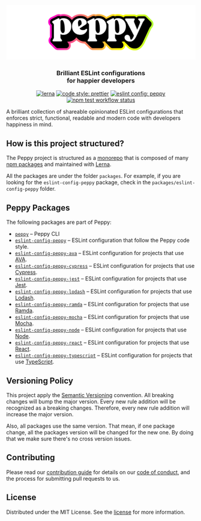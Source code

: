 <div align="center"><img src="media/readme-banner.png" width="600" role="presentation" /></div>

<h3 align="center">Brilliant ESLint configurations<br/> for happier developers</h3>

<p align="center">
<a href="https://lerna.js.org/"><img src="https://img.shields.io/badge/maintained%20with-lerna-cc00ff.svg" alt="lerna" /></a>
    <a href="https://prettier.io/"><img src="https://img.shields.io/badge/code_style-prettier-ff69b4.svg" alt="code style: prettier" /></a>
    <a href="https://www.npmjs.com/package/peppy"><img src="https://badges.neaf.co/peppy.svg" alt="eslint config: peppy" /></a>
    <a href="https://github.com/arsnl/peppy/actions?query=workflow%3Atest+branch%main"><img src="https://github.com/arsnl/peppy/workflows/test/badge.svg?branch=main" alt="npm test workflow status" /></a>
</p>

A brilliant collection of shareable opinionated ESLint configurations that enforces strict, functional, readable and modern code with developers happiness in mind.

## How is this project structured?

The Peppy project is structured as a [monorepo](https://en.wikipedia.org/wiki/Monorepo) that is composed of many [npm packages](#peppy-packages) and maintained with [Lerna](https://lerna.js.org/).

All the packages are under the folder `packages`. For example, if you are looking for the `eslint-config-peppy` package, check in the `packages/eslint-config-peppy` folder.

## Peppy Packages

The following packages are part of Peppy:

- [`peppy`](https://www.npmjs.com/package/peppy) – Peppy CLI
- [`eslint-config-peppy`](https://www.npmjs.com/package/eslint-config-peppy) – ESLint configuration that follow the Peppy code style.
- [`eslint-config-peppy-ava`](https://www.npmjs.com/package/eslint-config-peppy-ava) – ESLint configuration for projects that use [AVA](https://ava.li/).
- [`eslint-config-peppy-cypress`](https://www.npmjs.com/package/eslint-config-peppy-cypress) – ESLint configuration for projects that use [Cypress](https://cypress.io/).
- [`eslint-config-peppy-jest`](https://www.npmjs.com/package/eslint-config-peppy-jest) – ESLint configuration for projects that use [Jest](https://jestjs.io/).
- [`eslint-config-peppy-lodash`](https://www.npmjs.com/package/eslint-config-peppy-lodash) – ESLint configuration for projects that use [Lodash](https://lodash.com/).
- [`eslint-config-peppy-ramda`](https://www.npmjs.com/package/eslint-config-peppy-ramda) – ESLint configuration for projects that use [Ramda](https://ramdajs.com/).
- [`eslint-config-peppy-mocha`](https://www.npmjs.com/package/eslint-config-peppy-mocha) – ESLint configuration for projects that use [Mocha](https://mochajs.org/).
- [`eslint-config-peppy-node`](https://www.npmjs.com/package/eslint-config-peppy-node) – ESLint configuration for projects that use [Node](https://nodejs.org/).
- [`eslint-config-peppy-react`](https://www.npmjs.com/package/eslint-config-peppy-react) – ESLint configuration for projects that use [React](https://reactjs.org/).
- [`eslint-config-peppy-typescript`](https://www.npmjs.com/package/eslint-config-peppy-typescript) – ESLint configuration for projects that use [TypeScript](http://typescriptlang.org/).

## Versioning Policy

This project apply the [Semantic Versioning](https://semver.org/) convention. All breaking changes will bump the major version. Every new rule addition will be recognized as a breaking changes. Therefore, every new rule addition will increase the major version.

Also, all packages use the same version. That mean, if one package change, all the packages version will be changed for the new one. By doing that we make sure there's no cross version issues.

## Contributing

Please read our [contribution guide](/CONTRIBUTING.md) for details on our [code of conduct](/CODE_OF_CONDUCT.md), and the process for submitting pull requests to us.

## License

Distributed under the MIT License. See the [license](/LICENSE) for more information.
